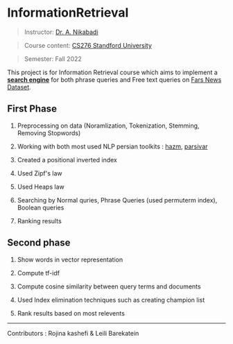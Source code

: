# InformationRetrieval

> Instructor: [Dr. A. Nikabadi](https://scholar.google.com/citations?user=pSMNSZwAAAAJ&hl=en)

> Course content: [CS276 Standford University](https://web.stanford.edu/class/cs276/)

> Semester: Fall 2022

This project is for Information Retrieval course which aims to implement a **<u>search engine</u>** for both phrase queries and Free text queries on [Fars News Dataset](https://drive.google.com/file/d/1x-ypTPZ0R_T83YfCw-p55MaQtpCvkrsb/view?usp=sharing). 

## First Phase

1. Preprocessing on data (Noramlization, Tokenization, Stemming, Removing Stopwords)

2. Working with both most used NLP persian toolkits : [hazm](https://github.com/roshan-research/hazm), [parsivar](https://github.com/ICTRC/Parsivar)

3. Created a positional inverted index

4. Used Zipf's law

5. Used Heaps law

6. Searching by Normal quries, Phrase Queries (used permuterm index), Boolean queries

7. Ranking results

## Second phase

1. Show words in vector representation

2. Compute tf-idf

3. Compute cosine similarity between query terms and documents

4. Used Index elimination techniques such as creating champion list 

5. Rank results based on most relevents

---

Contributors : Rojina kashefi & Leili Barekatein
